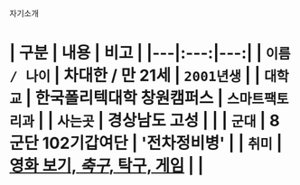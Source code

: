 자기소개<h1>
| 구분 | 내용 | 비고 |
|---|:---:|---:|
| `이름 / 나이` | 차대한 / 만 21세 | `2001년생` |
| `대학교` | 한국폴리텍대학 **창원캠퍼스** | `스마트팩토리과` |
| `사는곳` | 경상남도 **고성** |  |
| `군대` | 8군단 **102기갑여단** | '전차정비병' |
| `취미` | <u>영화 보기, _축구_, 탁구, 게임</u> |  |
